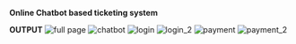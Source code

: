 **Online Chatbot based ticketing system**

**OUTPUT**
![full page](https://github.com/user-attachments/assets/8cd2c794-847f-4e2c-85a6-5ecb063fa69d)
![chatbot](https://github.com/user-attachments/assets/7af0b13b-406f-4a74-9ab1-5a01f03c06f6)
![login](https://github.com/user-attachments/assets/de0380e4-56cc-44fc-bdec-aae28f69fbfc)
![login_2](https://github.com/user-attachments/assets/ddd2fe80-266e-49db-aba8-1e065f44e491)
![payment](https://github.com/user-attachments/assets/759a1f5c-a1f9-4583-a3cc-9c743bc8c382)
![payment_2](https://github.com/user-attachments/assets/173f6a64-ae8b-4f9b-bb5e-dae664bed2c3)

